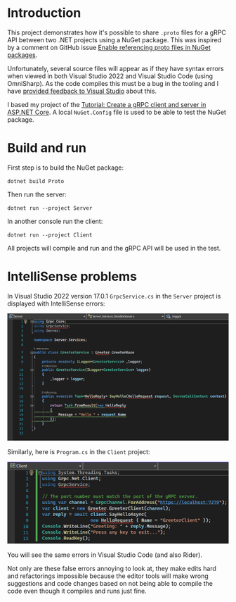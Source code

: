 # Introduction

This project demonstrates how it's possible to share `.proto` files for a gRPC API between two .NET projects using a NuGet package. This was inspired by a comment on GitHub issue [Enable referencing proto files in NuGet packages](https://github.com/grpc/grpc-dotnet/issues/183#issuecomment-513055273).

Unfortunately, several source files will appear as if they have syntax errors when viewed in both Visual Studio 2022 and Visual Studio Code (using OmniSharp). As the code compiles this must be a bug in the tooling and I have [provided feedback to Visual Studio](https://developercommunity.visualstudio.com/t/IntelliSense-reports-false-compile-error/1468739) about this.

I based my project of the [Tutorial: Create a gRPC client and server in ASP.NET Core](https://docs.microsoft.com/en-us/aspnet/core/tutorials/grpc/grpc-start). 
A local `NuGet.Config` file is used to be able to test the NuGet package.

# Build and run

First step is to build the NuGet package:

```
dotnet build Proto
```

Then run the server:

```
dotnet run --project Server
```

In another console run the client:

```
dotnet run --project Client
```

All projects will compile and run and the gRPC API will be used in the test.

# IntelliSense problems

In Visual Studio 2022 version 17.0.1 `GrpcService.cs` in the `Server` project is displayed with IntelliSense errors:

![Screenshot of Visual Studio 2022 editor showing invalid IntelliSense errors in the file GrpcService.cs](ProtoNuGet-1.png)

Similarly, here is `Program.cs` in the `Client` project:

![Screenshot of Visual Studio 2022 editor showing IntelliSense errors in the file Program.cs](ProtoNuGet-2.png)

You will see the same errors in Visual Studio Code (and also Rider).

Not only are these false errors annoying to look at, they make edits hard and refactorings impossible because the editor tools will make wrong suggestions and code changes based on not being able to compile the code even though it compiles and runs just fine.